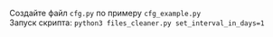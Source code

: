 Создайте файл `cfg.py` по примеру `cfg_example.py`  
Запуск скрипта:
`python3 files_cleaner.py set_interval_in_days=1`